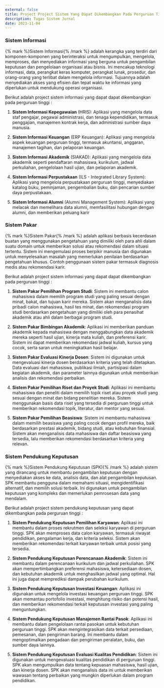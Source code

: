 ```yaml
---
external: false
title: Project Project Sistem Yang Dapat Dikembangkan Pada Perguruan Tinggi
description: Tugas Sistem Jurnal
date: 2023-11-04
---
```


### Sistem Informasi

{% mark %}Sistem Informasi{% /mark %} adalah kerangka yang terdiri dari komponen-komponen yang berinteraksi untuk mengumpulkan, mengelola, memproses, dan menyediakan informasi yang berguna untuk pengambilan keputusan dan pengelolaan organisasi atau bisnis. Ini mencakup teknologi informasi, data, perangkat keras komputer, perangkat lunak, prosedur, dan orang-orang yang terlibat dalam mengelola informasi. Tujuannya adalah menyediakan akses yang efisien dan tepat waktu ke informasi yang diperlukan untuk mendukung operasi organisasi.

Berikut adalah project sistem informasi yang dapat dapat dikembangkan pada perguruan tinggi :

1. **Sistem Informasi Kepegawaian** (HRIS): Aplikasi yang mengelola data staf pengajar, pegawai administrasi, dan tenaga kependidikan, termasuk penggajian, manajemen kontrak kerja, dan administrasi sumber daya manusia.

2. **Sistem Informasi Keuangan** (ERP Keuangan): Aplikasi yang mengelola aspek keuangan perguruan tinggi, termasuk akuntansi, anggaran, manajemen tagihan, dan pelaporan keuangan.

3. **Sistem Informasi Akademik** (SIAKAD): Aplikasi yang mengelola data akademik seperti pendaftaran mahasiswa, kurikulum, jadwal perkuliahan, pengelolaan hasil ujian, dan pelaporan akademik.

4. **Sistem Informasi Perpustakaan** (ILS - Integrated Library System): Aplikasi yang mengelola perpustakaan perguruan tinggi, menyediakan katalog buku, peminjaman, pengembalian buku, dan pencarian sumber daya perpustakaan.

5. **Sistem Informasi Alumni** (Alumni Management System): Aplikasi yang melacak dan memelihara data alumni, memfasilitasi hubungan dengan alumni, dan memberikan peluang karir

### Sistem Pakar

{% mark %}Sistem Pakar{% /mark %} adalah aplikasi berbasis kecerdasan buatan yang menggunakan pengetahuan yang dimiliki oleh para ahli dalam suatu domain untuk memberikan solusi atau rekomendasi dalam situasi tertentu. Sistem ini mengemulasi proses berpikir manusia dan digunakan untuk menyelesaikan masalah yang memerlukan penilaian berdasarkan pengetahuan khusus. Contoh penggunaan sistem pakar termasuk diagnosis medis atau rekomendasi karir.

Berikut adalah project sistem informasi yang dapat dapat dikembangkan pada perguruan tinggi :

1. **Sistem Pakar Pemilihan Program Studi**: Sistem ini membantu calon mahasiswa dalam memilih program studi yang paling sesuai dengan minat, bakat, dan tujuan karir mereka. Sistem akan menganalisis data pribadi calon mahasiswa, hasil tes minat, dan rekomendasi program studi berdasarkan pengetahuan yang dimiliki oleh para penasihat akademik atau ahli dalam berbagai program studi.

2. **Sistem Pakar Bimbingan Akademik**: Aplikasi ini memberikan panduan akademik kepada mahasiswa dengan menggabungkan data akademik mereka seperti hasil ujian, kinerja mata kuliah, dan preferensi karir. Sistem ini dapat memberikan rekomendasi jadwal kuliah, kursus yang cocok, serta saran untuk meningkatkan hasil belajar.

3. **Sistem Pakar Evaluasi Kinerja Dosen**: Sistem ini digunakan untuk mengevaluasi kinerja dosen berdasarkan kriteria yang telah ditetapkan. Data evaluasi dari mahasiswa, publikasi ilmiah, partisipasi dalam kegiatan akademik, dan parameter lainnya digunakan untuk memberikan analisis dan rekomendasi perbaikan.

4. **Sistem Pakar Pemilihan Riset dan Proyek Studi**: Aplikasi ini membantu mahasiswa dan peneliti dalam memilih topik riset atau proyek studi yang sesuai dengan minat dan bidang penelitian mereka. Sistem menggunakan basis data riset yang tersedia di perguruan tinggi untuk memberikan rekomendasi topik, literatur, dan mentor yang sesuai.

5. **Sistem Pakar Pemilihan Beasiswa**: Sistem ini membantu mahasiswa dalam memilih beasiswa yang paling cocok dengan profil mereka, baik berdasarkan prestasi akademik, bidang studi, atau kebutuhan finansial. Sistem akan menganalisis data mahasiswa dan daftar beasiswa yang tersedia, lalu memberikan rekomendasi berdasarkan kriteria yang relevan.

### Sistem Pendukung Keputusan

{% mark %}Sistem Pendukung Keputusan (SPK){% /mark %} adalah sistem yang dirancang untuk membantu pengambilan keputusan dengan menyediakan akses ke data, analisis data, dan alat pengambilan keputusan. SPK membantu pengguna dalam memahami situasi, mengidentifikasi alternatif, dan memilih solusi terbaik. Ini digunakan untuk pengambilan keputusan yang kompleks dan memerlukan pemrosesan data yang mendalam.

Berikut adalah project sistem pendukung keputusan yang dapat dikembangkan pada perguruan tinggi :

1. **Sistem Pendukung Keputusan Pemilihan Karyawan**: Aplikasi ini membantu dalam proses rekrutmen dan seleksi karyawan di perguruan tinggi. SPK akan memproses data calon karyawan, termasuk riwayat pendidikan, pengalaman kerja, dan kriteria seleksi. Sistem akan memberikan rekomendasi terkait karyawan terbaik untuk posisi yang tersedia.

2. **Sistem Pendukung Keputusan Perencanaan Akademik**: Sistem ini membantu dalam perencanaan kurikulum dan jadwal perkuliahan. SPK akan mempertimbangkan preferensi mahasiswa, ketersediaan dosen, dan kebutuhan akademik untuk menghasilkan jadwal yang optimal. Hal ini juga dapat memprediksi dampak perubahan kurikulum.

3. **Sistem Pendukung Keputusan Investasi Keuangan**: Aplikasi ini digunakan untuk mengelola investasi keuangan perguruan tinggi. SPK akan memantau portofolio investasi, menghitung risiko dan potensi hasil, dan memberikan rekomendasi terkait keputusan investasi yang paling menguntungkan.

4. **Sistem Pendukung Keputusan Manajemen Rantai Pasok**: Aplikasi ini membantu dalam pengelolaan rantai pasokan untuk kebutuhan perguruan tinggi. SPK akan mengintegrasikan data terkait persediaan, pemesanan, dan pengiriman barang. Ini membantu dalam mengoptimalkan pengadaan dan pengiriman peralatan, buku, dan sumber daya lainnya.

5. **Sistem Pendukung Keputusan Evaluasi Kualitas Pendidikan**: Sistem ini digunakan untuk mengevaluasi kualitas pendidikan di perguruan tinggi. SPK akan mengumpulkan data tentang kepuasan mahasiswa, hasil ujian, dan kinerja dosen. SPK akan menganalisis data ini untuk memberikan wawasan tentang perbaikan yang mungkin diperlukan dalam program pendidikan.

